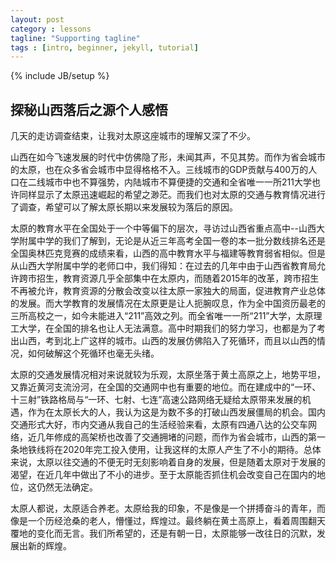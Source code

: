 ```yaml
---
layout: post
category : lessons
tagline: "Supporting tagline"
tags : [intro, beginner, jekyll, tutorial]
---
```

{% include JB/setup %}
               
## 探秘山西落后之源个人感悟

几天的走访调查结束，让我对太原这座城市的理解又深了不少。

山西在如今飞速发展的时代中仿佛隐了形，未闻其声，不见其势。而作为省会城市的太原，也在众多省会城市中显得格格不入。三线城市的GDP贡献与400万的人口在二线城市中也不算强势，内陆城市不算便捷的交通和全省唯一一所211大学也许同样显示了太原迅速崛起的希望之渺茫。而我们也对太原的交通与教育情况进行了调查，希望可以了解太原长期以来发展较为落后的原因。

太原的教育水平在全国处于一个中等偏下的层次，寻访过山西省重点高中--山西大学附属中学的我们了解到，无论是从近三年高考全国一卷的本一批分数线排名还是全国奥林匹克竞赛的成绩来看，山西的高中教育水平与福建等教育弱省相似。但是从山西大学附属中学的老师口中，我们得知：在过去的几年中由于山西省教育局允许跨市招生，教育资源几乎全部集中在太原内，而随着2015年的改革，跨市招生不再被允许，教育资源的分散会改变以往太原一家独大的局面，促进教育产业总体的发展。而大学教育的发展情况在太原更是让人扼腕叹息，作为全中国资历最老的三所高校之一，如今未能进入“211”高效之列。而全省唯一一所“211”大学，太原理工大学，在全国的排名也让人无法满意。高中时期我们的努力学习，也都是为了考出山西，考到北上广这样的城市。山西的发展仿佛陷入了死循环，而且以山西的情况，如何破解这个死循环也毫无头绪。

太原的交通发展情况相对来说就较为乐观，太原坐落于黄土高原之上，地势平坦，又靠近黄河支流汾河，在全国的交通网中也有重要的地位。而在建成中的“一环、十三射”铁路格局与“一环、七射、七连”高速公路网络无疑给太原带来发展的机遇，作为在太原长大的人，我认为这是为数不多的打破山西发展僵局的机会。国内交通形式大好，市内交通从我自己的生活经验来看，太原有四通八达的公交车网络，近几年修成的高架桥也改善了交通拥堵的问题，而作为省会城市，山西的第一条地铁线将在2020年完工投入使用，让我这样的太原人产生了不小的期待。总体来说，太原以往交通的不便无时无刻影响着自身的发展，但是随着太原对于发展的渴望，在近几年中做出了不小的进步。至于太原能否抓住机会改变自己在国内的地位，这仍然无法确定。

太原人都说，太原适合养老。太原给我的印象，不是像是一个拼搏奋斗的青年，而像是一个历经沧桑的老人，懵懂过，辉煌过。最终躺在黄土高原上，看着周围翻天覆地的变化而无言。我们所希望的，还是有朝一日，太原能够一改往日的沉默，发展出新的辉煌。
